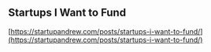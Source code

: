 ## Startups I Want to Fund
  
  [https://startupandrew.com/posts/startups-i-want-to-fund/](https://startupandrew.com/posts/startups-i-want-to-fund/)